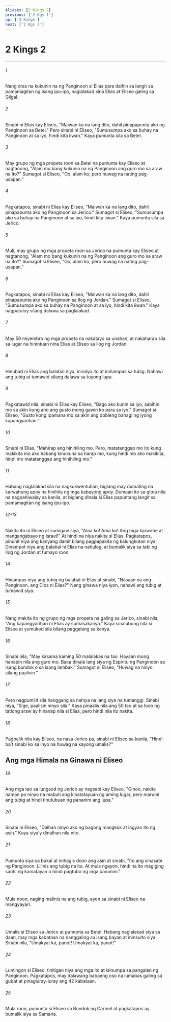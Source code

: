 ```yaml
---
Aliases: [2 Kings 2]
previous: ['2 Kgs 1']
up: ['2 Kings']
next: ['2 Kgs 3']
---
```

# 2 Kings 2

***


###### 1 


Nang oras na kukunin na ng Panginoon si Elias para dalhin sa langit sa pamamagitan ng isang ipu-ipo, naglalakad sina Elias at Eliseo galing sa Gilgal. 


###### 2 


Sinabi ni Elias kay Eliseo, "Maiwan ka na lang dito, dahil pinapapunta ako ng Panginoon sa Betel." Pero sinabi ni Eliseo, "Sumusumpa ako sa buhay na Panginoon at sa iyo, hindi kita iiwan." Kaya pumunta sila sa Betel. 


###### 3 


May grupo ng mga propeta roon sa Betel na pumunta kay Eliseo at nagtanong, "Alam mo bang kukunin na ng Panginoon ang guro mo sa araw na ito?" Sumagot si Eliseo, "Oo, alam ko, pero huwag na nating pag-usapan." 


###### 4 


Pagkatapos, sinabi ni Elias kay Eliseo, "Maiwan ka na lang dito, dahil pinapapunta ako ng Panginoon sa Jerico." Sumagot si Eliseo, "Sumusumpa ako sa buhay na Panginoon at sa iyo, hindi kita iiwan." Kaya pumunta sila sa Jerico. 


###### 5 


Muli, may grupo ng mga propeta roon sa Jerico na pumunta kay Eliseo at nagtanong, "Alam mo bang kukunin na ng Panginoon ang guro mo sa araw na ito?" Sumagot si Eliseo, "Oo, alam ko, pero huwag na nating pag-usapan." 


###### 6 


Pagkatapos, sinabi ni Elias kay Eliseo, "Maiwan ka na lang dito, dahil pinapapunta ako ng Panginoon sa Ilog ng Jordan." Sumagot si Eliseo, "Sumusumpa ako sa buhay na Panginoon at sa iyo, hindi kita iiwan." Kaya nagpatuloy silang dalawa sa paglalakad. 


###### 7 


May 50 miyembro ng mga propeta na nakatayo sa unahan, at nakaharap sila sa lugar na hinintuan nina Elias at Eliseo sa ilog ng Jordan. 


###### 8 


Hinubad ni Elias ang balabal niya, inirolyo ito at inihampas sa tubig. Nahawi ang tubig at tumawid silang dalawa sa tuyong lupa. 


###### 9 


Pagkatawid nila, sinabi ni Elias kay Eliseo, "Bago ako kunin sa iyo, sabihin mo sa akin kung ano ang gusto mong gawin ko para sa iyo." Sumagot si Eliseo, "Gusto kong ipamana mo sa akin ang dobleng bahagi ng iyong kapangyarihan." 


###### 10 


Sinabi ni Elias, "Mahirap ang hinihiling mo. Pero, matatanggap mo ito kung makikita mo ako habang kinukuha sa harap mo, kung hindi mo ako makikita, hindi mo matatanggap ang hinihiling mo." 


###### 11 


Habang naglalakad sila na nagkukwentuhan, biglang may dumating na karwaheng apoy na hinihila ng mga kabayong apoy. Dumaan ito sa gitna nila na nagpahiwalay sa kanila, at biglang dinala si Elias papuntang langit sa pamamagitan ng isang ipu-ipo.

###### 12-13

Nakita ito ni Eliseo at sumigaw siya, "Ama ko! Ama ko! Ang mga karwahe at mangangabayo ng Israel!" At hindi na niya nakita si Elias. Pagkatapos, pinunit niya ang kanyang damit bilang pagpapakita ng kalungkutan niya. Dinampot niya ang balabal ni Elias na nahulog, at bumalik siya sa tabi ng Ilog ng Jordan at tumayo roon. 


###### 14 


Hinampas niya ang tubig ng balabal ni Elias at sinabi, "Nasaan na ang Panginoon, ang Dios ni Elias?" Nang ginawa niya iyon, nahawi ang tubig at tumawid siya. 


###### 15 


Nang makita ito ng grupo ng mga propeta na galing sa Jerico, sinabi nila, "Ang kapangyarihan ni Elias ay sumasakanya." Kaya sinalubong nila si Eliseo at yumukod sila bilang paggalang sa kanya. 


###### 16 


Sinabi nila, "May kasama kaming 50 malalakas na tao. Hayaan mong hanapin nila ang guro mo. Baka dinala lang siya ng Espiritu ng Panginoon sa isang bundok o sa isang lambak." Sumagot si Eliseo, "Huwag na ninyo silang paalisin." 


###### 17 


Pero nagpumilit sila hanggang sa nahiya na lang siya na tumanggi. Sinabi niya, "Sige, paalisin ninyo sila." Kaya pinaalis nila ang 50 tao at sa loob ng tatlong araw ay hinanap nila si Elias, pero hindi nila ito nakita. 


###### 18 


Pagbalik nila kay Eliseo, na nasa Jerico pa, sinabi ni Eliseo sa kanila, "Hindi baʼt sinabi ko sa inyo na huwag na kayong umalis?" 

## Ang mga Himala na Ginawa ni Eliseo 


###### 19 


Ang mga tao sa lungsod ng Jerico ay nagsabi kay Eliseo, "Ginoo, nakita naman po ninyo na mabuti ang kinatatayuan ng aming lugar, pero marumi ang tubig at hindi tinutubuan ng pananim ang lupa." 


###### 20 


Sinabi ni Eliseo, "Dalhan ninyo ako ng bagong mangkok at lagyan ito ng asin." Kaya siyaʼy dinalhan nila nito. 


###### 21 


Pumunta siya sa bukal at inihagis doon ang asin at sinabi, "Ito ang sinasabi ng Panginoon: Lilinis ang tubig na ito. At mula ngayon, hindi na ito magiging sanhi ng kamatayan o hindi pagtubo ng mga pananim." 


###### 22 


Mula noon, naging malinis na ang tubig, ayon sa sinabi ni Eliseo na mangyayari. 


###### 23 


Umalis si Eliseo sa Jerico at pumunta sa Betel. Habang naglalakad siya sa daan, may mga kabataan na nanggaling sa isang bayan at ininsulto siya. Sinabi nila, "Umakyat ka, panot! Umakyat ka, panot!" 


###### 24 


Lumingon si Eliseo, tinitigan niya ang mga ito at isinumpa sa pangalan ng Panginoon. Pagkatapos, may dalawang babaeng oso na lumabas galing sa gubat at pinagluray-luray ang 42 kabataan. 


###### 25 


Mula roon, pumunta si Eliseo sa Bundok ng Carmel at pagkatapos ay bumalik siya sa Samaria.
